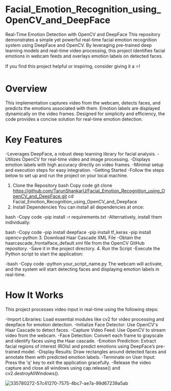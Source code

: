 # Facial_Emotion_Recognition_using_OpenCV_and_DeepFace
Real-Time Emotion Detection with OpenCV and DeepFace
This repository demonstrates a simple yet powerful real-time facial emotion recognition system using DeepFace and OpenCV. By leveraging pre-trained deep learning models and real-time video processing, this project identifies facial emotions in webcam feeds and overlays emotion labels on detected faces.

If you find this project helpful or inspiring, consider giving it a ⭐!

# Overview
This implementation captures video from the webcam, detects faces, and predicts the emotions associated with them. Emotion labels are displayed dynamically on the video frames. Designed for simplicity and efficiency, the code provides a concise solution for real-time emotion detection.

# Key Features
-Leverages DeepFace, a robust deep learning library for facial analysis.
-Utilizes OpenCV for real-time video and image processing.
-Displays emotion labels with high accuracy directly on video frames.
-Minimal setup and execution steps for easy integration.
-Getting Started
-Follow the steps below to set up and run the project on your local machine.

1. Clone the Repository
bash
Copy code
git clone https://github.com/TarunShankarU/Facial_Emotion_Recognition_using_OpenCV_and_DeepFace.git
cd Facial_Emotion_Recognition_using_OpenCV_and_Deepface
2. Install Dependencies
You can install all dependencies at once:

bash
-Copy code
-pip install -r requirements.txt
-Alternatively, install them individually:

bash
-Copy code
-pip install deepface
-pip install tf_keras
-pip install opencv-python
3. Download Haar Cascade XML File
-Obtain the haarcascade_frontalface_default.xml file from the OpenCV GitHub repository.
-Save it in the project directory.
4. Run the Script
-Execute the Python script to start the application:

-bash
-Copy code
-python your_script_name.py
The webcam will activate, and the system will start detecting faces and displaying emotion labels in real-time.

# How It Works
This project processes video input in real-time using the following steps:

-Import Libraries: Load essential modules like cv2 for video processing and deepface for emotion detection.
-Initialize Face Detector: Use OpenCV's Haar Cascade to detect faces.
-Capture Video Feed: Use OpenCV to stream video from the webcam.
-Face Detection: Convert each frame to grayscale and identify faces using the Haar cascade.
-Emotion Prediction: Extract facial regions of interest (ROIs) and predict emotions using DeepFace’s pre-trained model.
-Display Results: Draw rectangles around detected faces and annotate them with predicted emotion labels.
-Terminate on User Input: Press the 'q' key to exit the application gracefully.
-Release the video capture and close all windows using cap.release() and cv2.destroyAllWindows().



![335780272-57c41270-7575-4bc7-ae7a-99d67239a5ab](https://github.com/user-attachments/assets/e0a3317a-9f05-4c18-86fe-d63da172500e)
